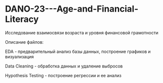 # DANO-23---Age-and-Financial-Literacy
Исследование взаимосвязи возраста и уровня финансовой грамотности

Описание файлов:

EDA - предварительный анализ базы данных, построение графиков и визуализация

Data Cleaning - обработка данных и удаление выбросов

Hypothesis Testing - построение регрессии и ее анализ
